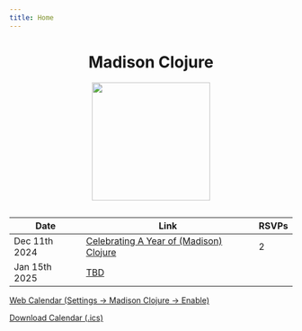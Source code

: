 ```yaml
---
title: Home
---
```


<h1 style="text-align: center;">Madison Clojure</h1>

<img src="images/madclj-logo.jpg" style="height:15em; display: block; margin-left: auto; margin-right: auto;   padding-bottom: 1em;
"/> 

<!--◊(events-table-->
| Date | Link | RSVPs |
| ------------- | ------------- | ------------- |
|Dec 11th 2024|[Celebrating A Year of (Madison) Clojure](https://github.com/orgs/madclj/discussions/7)|2|
| Jan 15th 2025 | [TBD](https://www.meetup.com/madison-clojure-meetup/events/304256375) |
<!--events-table)◊-->

[Web Calendar (Settings -> Madison Clojure -> Enable)](https://invertisment.gitlab.io/cljcalendar/)

[Download Calendar (.ics)](events.ics)


<!--
|Nov 13th 2024 (Past)|[Clojure Conference Takeaways and Inspirations](https://github.com/orgs/madclj/discussions/6)|4|
| Oct 25th 2024 | (Past) [Clojure/conj Community Day](https://www.meetup.com/madison-clojure-meetup/events/301052487/) ([agenda in Central time](#clojureconj-2024-community-day)) |
| Sep 11th 2024 | (Past) [Talk: The Wonders of Abstraction, Eric Normand](https://www.meetup.com/madison-clojure-meetup/events/301041832/) |
| 2024-08-07 | (Past) [Talk: Reconsidering Malli Scope, by Ambrose Bonnaire-Sergeant](https://www.meetup.com/madison-clojure-meetup/events/302380344/) |
| Aug 29th 2024 | (Past) [Talk: TBA, by Ambrose Bonnaire-Sergeant](https://www.meetup.com/madison-clojure-meetup/events/302948127) |
| 2024-10-02 | TBD |
| 2024-11-06 | TBD |
| 2024-12-04 | TBD |
-->

<!-- ![Madison Clojure](images/madclj-logo.jpg) -->
